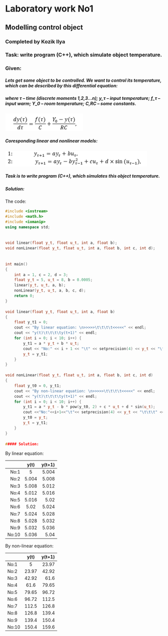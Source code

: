 # Laboratory work No1
## Modelling control object
### Completed by Kozik Ilya
### Task: write program (C++), which simulate object temperature.
### Given:
##### Lets get some object to be controlled. We want to control its temperature, which can be described by this differential equation:

##### where τ – time (discrete moments 1,2,3…n); y_τ – input temperature; f_τ – input warm; Y_0 – room temperature; C,RC – some constants.

![alt text](img/1.png)

 ##### Coresponding linear and nonlinear models:

![alt text](img/2.png)

 ##### Task is to write program (C++), which simulates this object temperature.
 ##### Solution:
 
 The code:
```cpp
#include <iostream>
#include <math.h>
#include <iomanip>
using namespace std;


void linear(float y_t, float u_t, int a, float b);
void nonLinear(float y_t, float u_t, int a, float b, int c, int d);


int main()
{
	int a = 1, c = 2, d = 3;
	float y_t = 5, u_t = 8, b = 0.0005;
	linear(y_t, u_t, a, b);
	nonLinear(y_t, u_t, a, b, c, d);
	return 0;
}

void linear(float y_t, float u_t, int a, float b)
{
	float y_t1 = 0;
	cout << "By linear equation: \n>>>>>\t\t\t\t<<<<<" << endl;
	cout << "y(t)\t\t\t\ty(t+1)" << endl;
	for (int i = 0; i < 10; i++) {
		y_t1 = a * y_t + b * u_t;
		cout << "No:" << i + 1 << "\t" << setprecision(4) << y_t << "\t\t\t" << y_t1 << endl;
		y_t = y_t1;
	}
}

void nonLinear(float y_t, float u_t, int a, float b, int c, int d)
{
	float y_t0 = 0, y_t1;
	cout << "By non-linear equation: \n>>>>>\t\t\t\t<<<<<" << endl;
	cout << "y(t)\t\t\t\ty(t+1)" << endl;
	for (int i = 0; i < 10; i++) {
		y_t1 = a * y_t - b * pow(y_t0, 2) + c * u_t + d * sin(u_t);
		cout <<"No:"<<i+1<<"\t"<< setprecision(4) << y_t << "\t\t\t" << y_t1 << endl;
		y_t0 = y_t;
		y_t = y_t1;
	}
}

##### Solution: 

```
By linear equation:

|    |     y(t)      |   y(t+1)   |
| -----------: | :----------: | ----------: |
|No:1    |5                        |5.004
|No:2    |5.004                 |5.008
|No:3    |5.008                 |5.012
|No:4    |5.012                 |5.016
|No:5    |5.016                 |5.02
|No:6    |5.02                   |5.024
|No:7    |5.024                 |5.028
|No:8    |5.028                 |5.032
|No:9    |5.032                 |5.036
|No:10  |5.036                 |5.04

By non-linear equation:

|     |  y(t)  |   y(t+1)   |
| ----------- | :----------: | -----------: |
|No:1     |5                          |23.97
|No:2     |23.97                   |42.92
|No:3     |42.92                   |61.6
|No:4     |61.6                     |79.65
|No:5     |79.65                   |96.72
|No:6     |96.72                   |112.5
|No:7     |112.5                   |126.8
|No:8     |126.8                   |139.4
|No:9     |139.4                   |150.4
|No:10   |150.4                   |159.6
